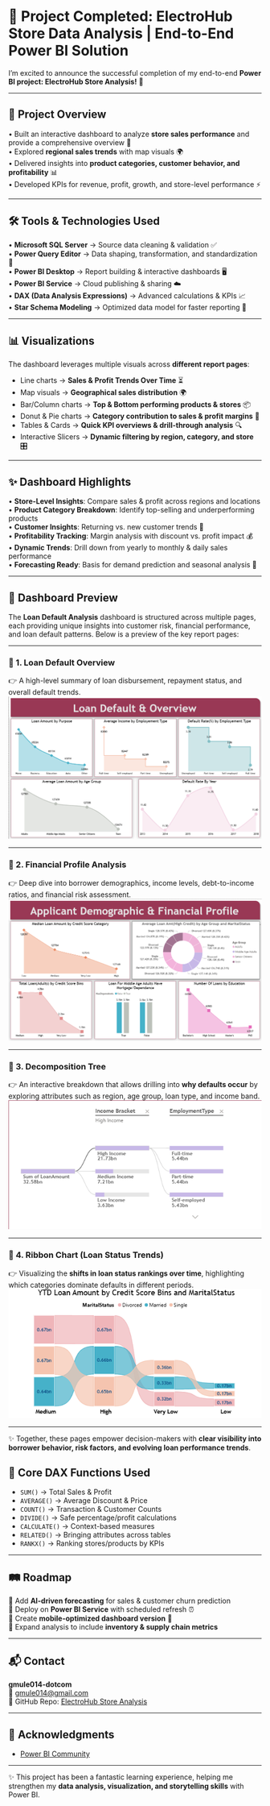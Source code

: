 # 🚀 Project Completed: ElectroHub Store Data Analysis | End-to-End Power BI Solution  

I’m excited to announce the successful completion of my end-to-end **Power BI project: ElectroHub Store Analysis!** 🎉  

---

## 🔎 Project Overview
• Built an interactive dashboard to analyze **store sales performance** and provide a comprehensive overview 🛒  
• Explored **regional sales trends** with map visuals 🌍  
• Delivered insights into **product categories, customer behavior, and profitability** 📊  
• Developed KPIs for revenue, profit, growth, and store-level performance ⚡  

---

## 🛠️ Tools & Technologies Used
• **Microsoft SQL Server** → Source data cleaning & validation ✅  
• **Power Query Editor** → Data shaping, transformation, and standardization 🔄  
• **Power BI Desktop** → Report building & interactive dashboards 🖥️  
• **Power BI Service** → Cloud publishing & sharing ☁️  
• **DAX (Data Analysis Expressions)** → Advanced calculations & KPIs 📈  
• **Star Schema Modeling** → Optimized data model for faster reporting 📐  

---

## 📊 Visualizations
The dashboard leverages multiple visuals across **different report pages**:  
- Line charts → **Sales & Profit Trends Over Time** ⏳  
- Map visuals → **Geographical sales distribution** 🌍  
- Bar/Column charts → **Top & Bottom performing products & stores** 📦  
- Donut & Pie charts → **Category contribution to sales & profit margins** 🍩  
- Tables & Cards → **Quick KPI overviews & drill-through analysis** 🔍  
- Interactive Slicers → **Dynamic filtering by region, category, and store** 🎛️  

---

## ✨ Dashboard Highlights
• **Store-Level Insights**: Compare sales & profit across regions and locations  
• **Product Category Breakdown**: Identify top-selling and underperforming products  
• **Customer Insights**: Returning vs. new customer trends 👥  
• **Profitability Tracking**: Margin analysis with discount vs. profit impact 💰  
• **Dynamic Trends**: Drill down from yearly to monthly & daily sales performance  
• **Forecasting Ready**: Basis for demand prediction and seasonal analysis 📆  

---

## 📸 Dashboard Preview  

The **Loan Default Analysis** dashboard is structured across multiple pages, each providing unique insights into customer risk, financial performance, and loan default patterns. Below is a preview of the key report pages:  

---

### 🔹 1. Loan Default Overview  
👉 A high-level summary of loan disbursement, repayment status, and overall default trends.  
![Loan Default Overview](Loan-Default-Overview.png)  

---

### 🔹 2. Financial Profile Analysis  
👉 Deep dive into borrower demographics, income levels, debt-to-income ratios, and financial risk assessment.  
![Financial Profile](Financial-Profile.png)  

---

### 🔹 3. Decomposition Tree  
👉 An interactive breakdown that allows drilling into **why defaults occur** by exploring attributes such as region, age group, loan type, and income band.  
![Decomposition Tree](Decomposition-tree.png)  

---

### 🔹 4. Ribbon Chart (Loan Status Trends)  
👉 Visualizing the **shifts in loan status rankings over time**, highlighting which categories dominate defaults in different periods.  
![Ribbon Chart](Ribbon-chart.png)  

---

✨ Together, these pages empower decision-makers with **clear visibility into borrower behavior, risk factors, and evolving loan performance trends**. 


## 📐 Core DAX Functions Used
- `SUM()` → Total Sales & Profit  
- `AVERAGE()` → Average Discount & Price  
- `COUNT()` → Transaction & Customer Counts  
- `DIVIDE()` → Safe percentage/profit calculations  
- `CALCULATE()` → Context-based measures  
- `RELATED()` → Bringing attributes across tables  
- `RANKX()` → Ranking stores/products by KPIs  

---

## 🛤 Roadmap
🔹 Add **AI-driven forecasting** for sales & customer churn prediction  
🔹 Deploy on **Power BI Service** with scheduled refresh ⏰  
🔹 Create **mobile-optimized dashboard version** 📱  
🔹 Expand analysis to include **inventory & supply chain metrics**  

---

## 📬 Contact
**gmule014-dotcom**  
📧 gmule014@gmail.com  
🔗 GitHub Repo: [ElectroHub Store Analysis](https://github.com/gmule014-dotcom/ElectroHub-Store-Analysis)  

---

## 🙏 Acknowledgments
- [Power BI Community](https://community.powerbi.com)  

---

✨ This project has been a fantastic learning experience, helping me strengthen my **data analysis, visualization, and storytelling skills** with Power BI.  
